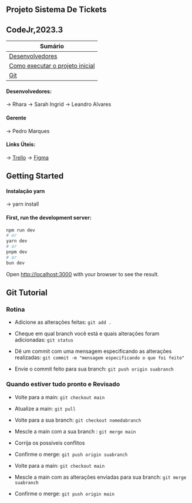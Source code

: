 ## Projeto Sistema De Tickets
## CodeJr,2023.3


| **Sumário** |
|-------------|
| [Desenvolvedores](#Desenvolvedores) |
| [Como executar o projeto inicial](#Getting-Started) |
| [Git](#Git-tutorial) |


#### Desenvolvedores:
-> Rhara
-> Sarah Ingrid
-> Leandro Alvares

#### Gerente
-> Pedro Marques

#### Links Úteis:
-> [Trello](https://trello.com/b/TLtXsHtk/sistema-de-tickets)
-> [Figma](#)



## Getting Started

#### Instalação yarn
-> yarn install

#### First, run the development server:

```bash
npm run dev
# or
yarn dev
# or
pnpm dev
# or
bun dev
```
Open [http://localhost:3000](http://localhost:3000) with your browser to see the result.


## Git Tutorial

### Rotina

* Adicione as alterações feitas: `git add .`

* Cheque em qual branch você está e quais alterações foram adicionadas: `git status`

* Dê um commit com uma mensagem especificando as alterações realizadas: `git commit -m "mensagem especificando o que foi feito"`

* Envie o commit feito para sua branch: `git push origin suabranch`



### Quando estiver tudo pronto e Revisado

* Volte para a main: `git checkout main`

* Atualize a main: `git pull`

* Volte para a sua branch: `git checkout nomedabranch`

* Mescle a main com a sua branch : `git merge main`

* Corrija os possíveis conflitos

* Confirme o merge: `git push origin suabranch`

* Volte para a main: `git checkout main`

* Mescle a main com as alterações enviadas para sua branch: `git merge suabranch`

* Confirme o merge: `git push origin main`




